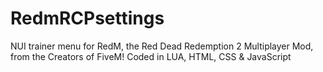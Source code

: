 # RedmRCPsettings
NUI trainer menu for RedM, the Red Dead Redemption 2 Multiplayer Mod, from the Creators of FiveM! Coded in LUA, HTML, CSS &amp; JavaScript
